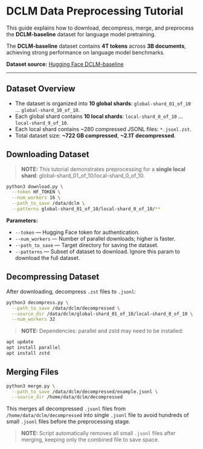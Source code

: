 # DCLM Data Preprocessing Tutorial

This guide explains how to download, decompress, merge, and preprocess the **DCLM-baseline** dataset for language model pretraining.  

The **DCLM-baseline** dataset contains **4T tokens** across **3B documents**, achieving strong performance on language model benchmarks.

**Dataset source:** [Hugging Face DCLM-baseline](https://huggingface.co/datasets/mlfoundations/dclm-baseline-1.0/tree/main/global-shard_01_of_10)

---


## Dataset Overview

- The dataset is organized into **10 global shards**: `global-shard_01_of_10` … `global-shard_10_of_10`.  
- Each global shard contains **10 local shards**: `local-shard_0_of_10` … `local-shard_9_of_10`.  
- Each local shard contains ~280 compressed JSONL files: `*.jsonl.zst`.  
- Total dataset size: **~722 GB compressed**, **~2.1T decompressed**.


## Downloading Dataset

> **NOTE:**
This tutorial demonstrates preprocessing for a **single local shard**: global-shard_01_of_10/local-shard_0_of_10.

```bash
python3 download.py \
  --token HF_TOKEN \
  --num_workers 16 \
  --path_to_save /data/dclm \
  --patterns global-shard_01_of_10/local-shard_0_of_10/**
```

**Parameters:**
- `--token` — Hugging Face token for authentication.
- `--num_workers` — Number of parallel downloads; higher is faster.
- `--path_to_save` — Target directory for saving the dataset.
- `--patterns` — Subset of dataset to download. Ignore this param to download the full dataset.


## Decompressing Dataset

After downloading, decompress `.zst` files to `.jsonl`:

```bash
python3 decompress.py \
  --path_to_save /data/dclm/decompressed \
  --source_dir /data/dclm/global-shard_01_of_10/local-shard_0_of_10 \
  --num_workers 32
```

> **NOTE:**
Dependencies: parallel and zstd may need to be installed:

```bash
apt update
apt install parallel
apt install zstd
```


## Merging Files

```bash
python3 merge.py \
  --path_to_save /data/dclm/decompressed/example.jsonl \
  --source_dir /home/data/dclm/decompressed
```

This merges all decompressed `.jsonl` files from `/home/data/dclm/decompressed` into single `.jsonl` file to avoid hundreds of small `.jsonl` files before the preprocessing stage.

> **NOTE:**
Script automatically removes all small `.jsonl` files after merging, keeping only the combined file to save space.
